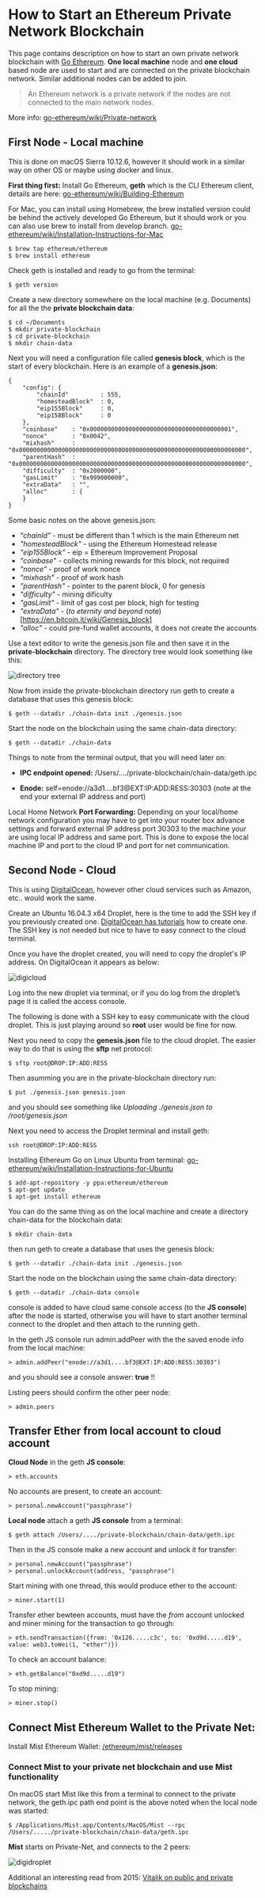 # How to Start an Ethereum Private Network Blockchain

This page contains description on how to start an own private network blockchain with [Go Ethereum](https://github.com/ethereum/go-ethereum). 
__One local machine__ node and __one cloud__ based node are used to start and are connected on the private blockchain network. Similar additional nodes can be added to join.
>An Ethereum network is a private network if the nodes are not connected to the main network nodes.

More info: [go-ethereum/wiki/Private-network](https://github.com/ethereum/go-ethereum/wiki/Private-network)



## First Node - Local machine
This is done on macOS Sierra 10.12.6, however it should work in a similar way on other OS or maybe using docker and linux.

__First thing first:__
Install Go Ethereum, __geth__ which is the CLI Ethereum client, details are here: [go-ethereum/wiki/Building-Ethereum](https://github.com/ethereum/go-ethereum/wiki/Building-Ethereum)

For Mac, you can install using Homebrew, the brew installed version could be behind the actively developed Go Ethereum, but it should work or you can also use brew to install from develop branch.
[go-ethereum/wiki/Installation-Instructions-for-Mac](https://github.com/ethereum/go-ethereum/wiki/Installation-Instructions-for-Mac)
```
$ brew tap ethereum/ethereum
$ brew install ethereum
```
Check geth is installed and ready to go from the terminal:
```
$ geth version
```
Create a new directory somewhere on the local machine (e.g. Documents) for all the the __private blockchain data__:
```
$ cd ~/Documents
$ mkdir private-blockchain
$ cd private-blockchain
$ mkdir chain-data
```
Next you will need a configuration file called __genesis block__, which is the start of every blockchain. Here is an example of a __genesis.json__:
```
{
    "config": {
        "chainId"         : 555,                                              
        "homesteadBlock"  : 0,                                                
        "eip155Block"     : 0,                                            
        "eip158Block"     : 0
    },
    "coinbase"    : "0x0000000000000000000000000000000000000001",                         
    "nonce"       : "0x0042",                                                             
    "mixhash"     : "0x0000000000000000000000000000000000000000000000000000000000000000",
    "parentHash"  : "0x0000000000000000000000000000000000000000000000000000000000000000", 
    "difficulty"  : "0x2000000",                                                          
    "gasLimit"    : "0x999000000",                                                        
    "extraData"   : "",                                                                   
    "alloc"       : {                                                                     
    }
}
```
Some basic notes on the above genesis.json:
+ _"chainId"_           - must be different than 1 which is the main Ethereum net
+ _"homesteadBlock"_    - using the Ethereum Homestead release
+ _"eip155Block"_       - eip = Ethereum Improvement Proposal
+ _"coinbase"_          - collects mining rewards for this block, not required
+ _"nonce"_             - proof of work nonce
+ _"mixhash"_           - proof of work hash
+ _"parentHash"_        - pointer to the parent block, 0 for genesis
+ _"difficulty"_        - mining dificulty
+ _"gasLimit"_          - limit of gas cost per block, high for testing
+ _"extraData"_         - (_to eternity and beyond_ note)[https://en.bitcoin.it/wiki/Genesis_block]
+ _"alloc"_             - could pre-fund wallet accounts, it does not create the accounts

Use a text editor to write the genesis.json file and then save it in the __private-blockchain__ directory. The directory tree would look something like this:


![directory tree](/images/dirtree.png)

Now from inside the private-blockchain directory run geth to create a database that uses this genesis block:
```
$ geth --datadir ./chain-data init ./genesis.json
```

Start the node on the blockchain using the same chain-data directory:
```
$ geth --datadir ./chain-data
```
Things to note from the terminal output, that you will need later on:

+ __IPC endpoint opened:__ /Users/..../private-blockchain/chain-data/geth.ipc

+ __Enode:__ self=enode://a3d1....bf3@EXT:IP:ADD:RESS:30303 
(note at the end your external IP address and port)


Local Home Network __Port Forwarding:__ Depending on your local/home network configuration you may have to get into your router box advance settings and forward external IP address port 30303 to the machine your are using local IP address and same port. This is done to expose the local machine IP and port to the cloud IP and port for net communication.



## Second Node - Cloud

This is using [DigitalOcean](https://www.digitalocean.com/), however other cloud services such as Amazon, etc.. would work the same.

Create an Ubuntu 16.04.3 x64 Droplet, here is the time to add the SSH key if you previously created one. [DigitalOcean has tutorials](https://www.digitalocean.com/community/tutorials/how-to-use-ssh-keys-with-digitalocean-droplets) how to create one. The SSH key is not needed but nice to have to easy connect to the cloud terminal. 

Once you have the droplet created, you will need to copy the droplet's IP address. On DigitalOcean it appears as below:


![digicloud](/images/digicloud.png)

Log into the new droplet via terminal, or if you do log from the droplet’s page it is called the access console.

The following is done with a SSH key to easy communicate with the cloud droplet. This is just playing around so __root__ user would be fine for now.


Next you need to copy the __genesis.json__ file to the cloud droplet. The easier way to do that is using the __sftp__ net protocol:

```
$ sftp root@DROP:IP:ADD:RESS 
```
Then asumming you are in the private-blockchain directory run:
```
$ put ./genesis.json genesis.json
```
and you should see something like _Uploading ./genesis.json to /root/genesis.json_

Next you need to access the Droplet terminal and install geth:

```
ssh root@DROP:IP:ADD:RESS 
```

Installing Ethereum Go on Linux Ubuntu from terminal:
[go-ethereum/wiki/Installation-Instructions-for-Ubuntu](https://github.com/ethereum/go-ethereum/wiki/Installation-Instructions-for-Ubuntu)

```
$ add-apt-repository -y ppa:ethereum/ethereum
$ apt-get update
$ apt-get install ethereum
```

You can do the same thing as on the local machine and create a directory chain-data for the blockchain data:
```
$ mkdir chain-data
```
then run geth to create a database that uses the genesis block:
```
$ geth --datadir ./chain-data init ./genesis.json
```
Start the node on the blockchain using the same chain-data directory:
```
$ geth --datadir ./chain-data console
```
console is added to have cloud same console access (to the __JS console__) after the node is started, otherwise you will have to start another terminal connect to the droplet and then attach to the running geth.

In the geth JS console run admin.addPeer with the the saved enode info from the local machine:
```
> admin.addPeer("enode://a3d1....bf3@EXT:IP:ADD:RESS:30303")
```
and you should see a console answer: __true__ !!

Listing peers should confirm the other peer node:
```
> admin.peers
```

## Transfer Ether from local account to cloud account

__Cloud Node__ in the geth __JS console__:
```
> eth.accounts
```
No accounts are present, to create an account:
```
> personal.newAccount("passphrase")
```

__Local node__ attach a geth __JS console__ from a terminal:
```
$ geth attach /Users/..../private-blockchain/chain-data/geth.ipc
```
Then in the JS console make a new account and unlock it for transfer:
```
> personal.newAccount("passphrase")
> personal.unlockAccount(address, "passphrase")
```
Start mining with one thread, this would produce ether to the account:
```
> miner.start(1)
```
Transfer ether bewteen accounts, must have the _from_ account unlocked and miner mining for the transaction to go through:
```
> eth.sendTransaction({from: '0x126.....c3c', to: '0xd9d.....d19', value: web3.toWei(1, "ether")})
```
To check an account balance:
```
> eth.getBalance("0xd9d.....d19") 
```
To stop mining:
```
> miner.stop()
```

## Connect Mist Ethereum Wallet to the Private Net:
Install Mist Ethereum Wallet: [/ethereum/mist/releases](https://github.com/ethereum/mist/releases)
### Connect Mist to your private net blockchain and use Mist functionality
On macOS start Mist like this from a terminal to connect to the private network, the geth.ipc path end point is the above noted when the local node was started:
```
$ /Applications/Mist.app/Contents/MacOS/Mist --rpc /Users/...../private-blockchain/chain-data/geth.ipc
```
__Mist__ starts on Private-Net, and connects to the 2 peers:


![digidroplet](/images/miststart.png)



Additional an interesting read from 2015: [Vitalik on public and private blockchains](https://blog.ethereum.org/2015/08/07/on-public-and-private-blockchains/) 


